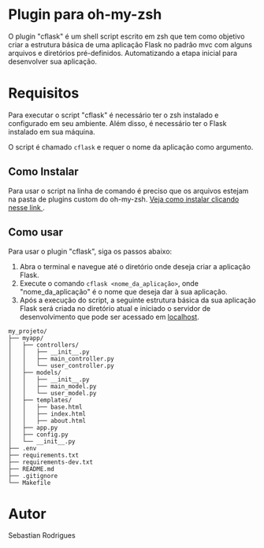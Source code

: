 # Plugin para oh-my-zsh  

O plugin "cflask" é um shell script escrito em zsh que tem como objetivo criar a estrutura básica de uma aplicação Flask no padrão mvc com alguns arquivos e diretórios pré-definidos. Automatizando a etapa inicial para desenvolver sua aplicação.



# Requisitos
Para executar o script "cflask" é necessário ter o zsh instalado e configurado em seu ambiente. Além disso, é necessário ter o Flask instalado em sua máquina.

O script é chamado `cflask` e requer o nome da aplicação como argumento.

## Como Instalar
Para usar o script na linha de comando é preciso que os arquivos estejam na pasta de plugins custom do oh-my-zsh.
[Veja como instalar clicando nesse link ](https://github.com/ohmyzsh/ohmyzsh/wiki/Plugins).



## Como usar

Para usar o plugin "cflask", siga os passos abaixo:

1. Abra o terminal e navegue até o diretório onde deseja criar a aplicação Flask.
2. Execute o comando `cflask <nome_da_aplicação>`, onde "nome_da_aplicação" é o nome que deseja dar à sua aplicação.
3. Após a execução do script, a seguinte estrutura básica da sua aplicação Flask será criada no diretório atual e iniciado o servidor de desenvolvimento que pode ser acessado em [localhost](http://127.0.0.1:5000).

```
my_projeto/
├── myapp/
│   ├── controllers/
│   │   ├── __init__.py
│   │   ├── main_controller.py
│   │   └── user_controller.py
│   ├── models/
│   │   ├── __init__.py
│   │   ├── main_model.py
│   │   └── user_model.py
│   ├── templates/
│   │   ├── base.html
│   │   ├── index.html
│   │   ├── about.html
│   ├── app.py
│   ├── config.py
│   └── __init__.py
├── .env
├── requirements.txt
├── requirements-dev.txt
├── README.md
├── .gitignore
└── Makefile
```

# Autor
Sebastian Rodrigues

